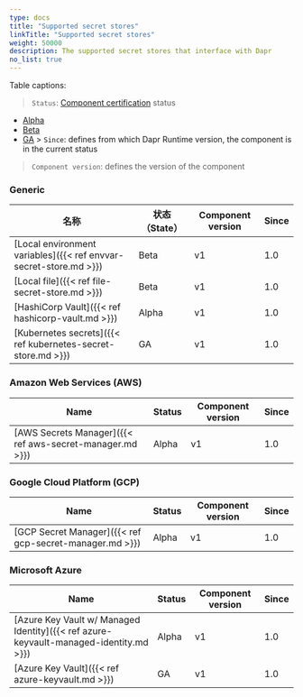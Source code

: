 ```yaml
---
type: docs
title: "Supported secret stores"
linkTitle: "Supported secret stores"
weight: 50000
description: The supported secret stores that interface with Dapr
no_list: true
---
```


Table captions:

> `Status`: [Component certification]({{X28X}}) status
  - [Alpha]({{X17X}})
  - [Beta]({{X19X}})
  - [GA]({{X21X}}) > `Since`: defines from which Dapr Runtime version, the component is in the current status

> `Component version`: defines the version of the component

### Generic

| 名称                                                                | 状态 （State） | Component version | Since |
| ----------------------------------------------------------------- | ---------- | ----------------- | ----- |
| [Local environment variables]({{< ref envvar-secret-store.md >}}) | Beta       | v1                | 1.0   |
| [Local file]({{< ref file-secret-store.md >}})                    | Beta       | v1                | 1.0   |
| [HashiCorp Vault]({{< ref hashicorp-vault.md >}})                 | Alpha      | v1                | 1.0   |
| [Kubernetes secrets]({{< ref kubernetes-secret-store.md >}})      | GA         | v1                | 1.0   |

### Amazon Web Services (AWS)

| Name                                                     | Status | Component version | Since |
| -------------------------------------------------------- | ------ | ----------------- | ----- |
| [AWS Secrets Manager]({{< ref aws-secret-manager.md >}}) | Alpha  | v1                | 1.0   |

### Google Cloud Platform (GCP)

| Name                                                    | Status | Component version | Since |
| ------------------------------------------------------- | ------ | ----------------- | ----- |
| [GCP Secret Manager]({{< ref gcp-secret-manager.md >}}) | Alpha  | v1                | 1.0   |

### Microsoft Azure

| Name                                                                                  | Status | Component version | Since |
| ------------------------------------------------------------------------------------- | ------ | ----------------- | ----- |
| [Azure Key Vault w/ Managed Identity]({{< ref azure-keyvault-managed-identity.md >}}) | Alpha  | v1                | 1.0   |
| [Azure Key Vault]({{< ref azure-keyvault.md >}})                                      | GA     | v1                | 1.0   |
